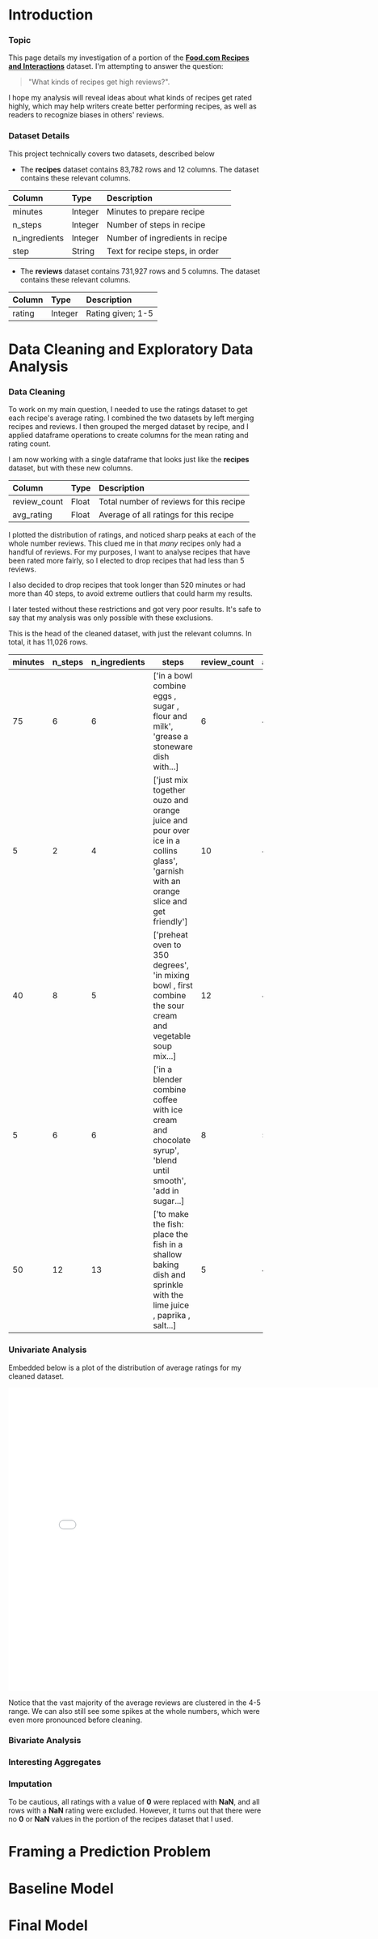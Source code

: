 # Introduction

### Topic

This page details my investigation of a portion of the **[Food.com Recipes and Interactions](https://www.kaggle.com/datasets/shuyangli94/food-com-recipes-and-user-interactions/data)** dataset. 
I'm attempting to answer the question:
> "What kinds of recipes get high reviews?". 

I hope my analysis will reveal ideas about what kinds of recipes get rated highly, which may help writers create better performing recipes, as well as readers to recognize biases in others' reviews.

### Dataset Details

This project technically covers two datasets, described below

- The **recipes** dataset contains 83,782 rows and 12 columns. The dataset contains these relevant columns. 

| Column        | Type    | Description                        |
|:--------------|:--------|:-----------------------------------|
| minutes       | Integer | Minutes to prepare recipe          |
| n_steps       | Integer | Number of steps in recipe          |
| n_ingredients | Integer | Number of ingredients in recipe    |
| step          | String  | Text for recipe steps, in order                        |

- The **reviews** dataset contains 731,927 rows and 5 columns. The dataset contains these relevant columns.

| Column        | Type    | Description       |
|:--------------|:--------|:------------------|
| rating       | Integer | Rating given; 1-5 |

# Data Cleaning and Exploratory Data Analysis

### Data Cleaning

To work on my main question, I needed to use the ratings dataset to get each recipe's average rating.
I combined the two datasets by left merging recipes and reviews. 
I then grouped the merged dataset by recipe, and I applied dataframe operations to create columns for the mean rating and rating
count. 

I am now working with a single dataframe that looks just like the **recipes** dataset, but with these new columns.

| Column       | Type  | Description                             |
|:-------------|:------|:----------------------------------------|
| review_count | Float | Total number of reviews for this recipe |
| avg_rating   | Float | Average of all ratings for this recipe  |

I plotted the distribution of ratings, and noticed sharp peaks at each of the whole number reviews. 
This clued me in that *many* recipes only had a handful of reviews. 
For my purposes, I want to analyse recipes that have been rated more fairly, so I elected to drop recipes that had less than 5 reviews.

I also decided to drop recipes that took longer than 520 minutes or had more than 40 steps, to avoid extreme outliers that could harm my results.

I later tested without these restrictions and got very poor results. 
It's safe to say that my analysis was only possible with these exclusions. 

This is the head of the cleaned dataset, with just the relevant columns. In total, it has 11,026 rows.

| minutes | n_steps | n_ingredients | steps                                                                                                                                 | review_count | avg_rating |
|---------|----|----|---------------------------------------------------------------------------------------------------------------------------------------|----|----|
| 75      | 6 | 6 | [\'in a bowl combine eggs , sugar , flour and milk\', \'grease a stoneware dish with...]                                              | 6 | 4.33333 |
| 5       | 2 | 4       | [\'just mix together ouzo and orange juice and pour over ice in a collins glass\', \'garnish with an orange slice and get friendly\'] | 10      | 4.8 |
| 40      | 8 |  5      | [\'preheat oven to 350 degrees\', \'in mixing bowl , first combine the sour cream and vegetable soup mix...]                          |  12     | 4.83333 |
| 5       | 6 | 6       | [\'in a blender combine coffee with ice cream and chocolate syrup\', \'blend until smooth\', \'add in sugar...]                       | 8       | 5 |
| 50 | 12 | 13      | [\'to make the fish: place the fish in a shallow baking dish and sprinkle with the lime juice , paprika , salt...]                    | 5       | 4 |

### Univariate Analysis

Embedded below is a plot of the distribution of average ratings for my cleaned dataset.

<iframe src="assets/ratings_distribution.html" width="800" height="600" frameborder="0"> </iframe>

Notice that the vast majority of the average reviews are clustered in the 4-5 range. 
We can also still see some spikes at the whole numbers, which were even more pronounced before cleaning.


### Bivariate Analysis



### Interesting Aggregates



### Imputation

To be cautious, all ratings with a value of **0** were replaced with **NaN**, and all rows with a **NaN** rating were excluded. 
However, it turns out that there were no **0** or **NaN** values in the portion of the recipes dataset that I used. 

# Framing a Prediction Problem



# Baseline Model



# Final Model



